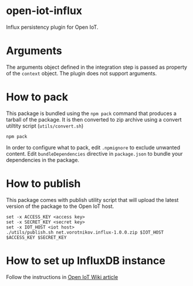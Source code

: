 # open-iot-influx
Influx persistency plugin for Open IoT.

# Arguments
The arguments object defined in the integration step is passed as property
of the `context` object. The plugin does not support arguments.

# How to pack
This package is bundled using the `npm pack` command that produces
a tarball of the package. It is then converted to zip archive using
a convert utiltity script (`utils/convert.sh`)
```fish
npm pack
```

In order to configure what to pack, edit `.npmignore` to exclude unwanted content.
Edit `bundleDependencies` directive in `package.json` to bundle your dependencies in the package.

# How to publish
This package comes with publish utility script that will upload the latest
version of the package to the Open IoT host.
```fish
set -x ACCESS_KEY <access key>
set -x SECRET_KEY <secret key>
set -x IOT_HOST <iot host>
./utils/publish.sh net.vorotnikov.influx-1.0.0.zip $IOT_HOST $ACCESS_KEY $SECRET_KEY
```

# How to set up InfluxDB instance
Follow the instructions in [Open IoT Wiki article](https://github.com/pvorotnikov/open-iot/wiki/Influx-Integration)

